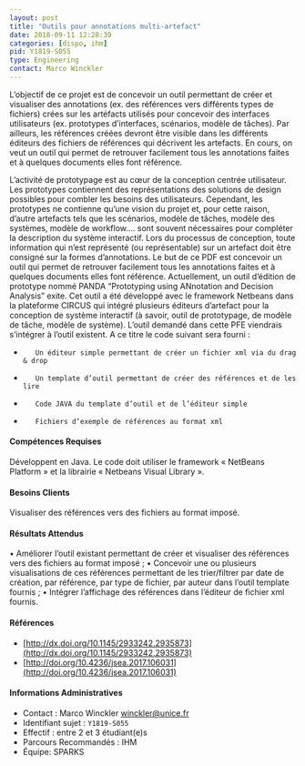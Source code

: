 ```yaml
---
layout: post
title: "Outils pour annotations multi-artefact"
date: 2018-09-11 12:28:39
categories: [dispo, ihm]
pid: Y1819-S055
type: Engineering
contact: Marco Winckler
---
```

       
L’objectif de ce projet est de concevoir un outil permettant de créer et visualiser des annotations (ex. des références vers différents types de fichiers) crées sur les artéfacts utilisés pour concevoir des interfaces utilisateurs (ex. prototypes d’interfaces, scénarios, modèle de tâches). Par ailleurs, les références créées devront être visible dans les différents éditeurs des fichiers de références qui décrivent les artefacts. En cours, on veut un outil qui permet de retrouver facilement tous les annotations faites et à quelques documents elles font référence.

L’activité de prototypage est au cœur de la conception centrée utilisateur. Les prototypes contiennent des représentations des solutions de design possibles pour combler les besoins des utilisateurs. Cependant, les prototypes ne contienne qu’une vision du projet et, pour cette raison, d’autre artefacts tels que les scénarios, modèle de tâches, modèle des systèmes, modèle de workflow…. sont souvent nécessaires pour compléter la description du système interactif. Lors du processus de conception, toute information qui n’est représenté (ou représentable) sur un artefact doit être consigné sur la formes d’annotations. Le but de ce PDF est concevoir un outil qui permet de retrouver facilement tous les annotations faites et à quelques documents elles font référence. 
Actuellement, un outil d’édition de prototype nommé PANDA “Prototyping using ANnotation and Decision Analysis” exite. Cet outil a été développé avec le framework Netbeans dans la plateforme CIRCUS qui intégré plusieurs éditeurs d’artefact pour la conception de système interactif (à savoir, outil de prototypage, de modèle de tâche, modèle de système). L’outil demandé dans cette PFE viendrais s’intégrer à l’outil existent. A ce titre le code suivant sera fourni : 
-        Un éditeur simple permettant de créer un fichier xml via du drag & drop
-        Un template d’outil permettant de créer des références et de les lire
-        Code JAVA du template d’outil et de l’éditeur simple
-        Fichiers d’exemple de références au format xml


#### Compétences Requises
Développent en Java. Le code doit utiliser le framework « NetBeans Platform » et la librairie « Netbeans Visual Library ». 



     

#### Besoins Clients
Visualiser des références vers des fichiers au format imposé.


#### Résultats Attendus
•	Améliorer l’outil existant permettant de créer et visualiser des références vers des fichiers au format imposé ; 
•	Concevoir une ou plusieurs visualisations de ces références permettant de les trier/filtrer par date de création, par référence, par type de fichier, par auteur dans l’outil template fournis ;
•	Intégrer l’affichage des références dans l’éditeur de fichier xml fournis.  


#### Références

  * [http://dx.doi.org/10.1145/2933242.2935873](http://dx.doi.org/10.1145/2933242.2935873)
  * [http://doi.org/10.4236/jsea.2017.106031](http://doi.org/10.4236/jsea.2017.106031)

#### Informations Administratives
  * Contact : Marco Winckler <winckler@unice.fr>
  * Identifiant sujet : `Y1819-S055`
  * Effectif : entre 2 et 3 étudiant(e)s
  * Parcours Recommandés : IHM
  * Équipe: SPARKS

     